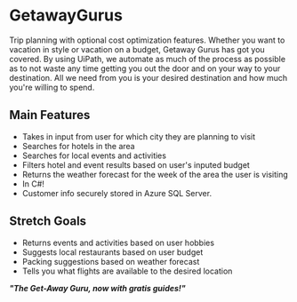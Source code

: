 # GetawayGurus
Trip planning with optional cost optimization features. Whether you want to vacation in style or vacation on a budget, Getaway Gurus has got you covered. By using UiPath, we automate as much of the process as possible as to not waste any time getting you out the door and on your way to your destination. All we need from you is your desired destination and how much you're willing to spend.

## Main Features
- Takes in input from user for which city they are planning to visit
- Searches for hotels in the area
- Searches for local events and activities
- Filters hotel and event results based on user's inputed budget
- Returns the weather forecast for the week of the area the user is visiting
- In C#!
- Customer info securely stored in Azure SQL Server.

## Stretch Goals
- Returns events and activities based on user hobbies
- Suggests local restaurants based on user budget
- Packing suggestions based on weather forecast
- Tells you what flights are available to the desired location

___"The Get-Away Guru, now with gratis guides!"___
